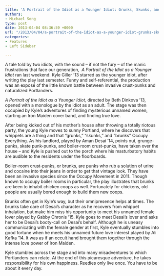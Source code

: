 ```yaml
---
title: 'A Portrait of the Idiot as a Younger Idiot: Grunks, Skunks, and Brunks'
authors:
- Michael Song
type: post
date: 2013-04-04 08:36:59 +0000
url: "/2013/04/04/a-portrait-of-the-idiot-as-a-younger-idiot-grunks-skunks-and-brunks/"
categories:
- Features
- Left Sidebar

---
```

A tale told by two idiots, with the sound – if not the fury – of the manic frustrations that face our generation,  _A Portrait of the Idiot as a Younger Idiot_ ran last weekend. Kyle Giller &#8217;13 starred as the younger idiot, after writing the play last semester. Funny and self-referential, the production was an exposé of the little known battle between invasive crust-punks and naturalized Portlanders.

_A Portrait of the Idiot as a Younger Idiot,_ directed by Beth Dinkova &#8217;13, opened with a monologue by the idiot as an adult. The stage was then occupied by Kyle&#8217;s adventures of finding mysterious unnamed women, starting an Iron Maiden cover band, and finding true love.

After being kicked out of his mother&#8217;s house after throwing a totally riotous party, the young Kyle moves to sunny Portland, where he discovers that whippets are a thing and that &#8220;grunks,&#8221; &#8220;skunks,&#8221; and &#8220;brunks&#8221; Occupy Everything. As his landlord, played by Aman Desai &#8217;14, points out, grunge-punks, skate punk-punks, and boiler-room crust-punks, have taken over the house &#8211; and Kyle is pushed out to the porch where his masturbatory habits are audible to the residents under the floorboards.

Boiler-room crust-punks, or brunks, are punks who rub a solution of urine and cocaine into their jeans in order to get that vintage look. They have been an invasive species since the Occupy Movement in 2011. Though known to occupy boiler rooms in particular, the play illustrates that brunks are keen to inhabit chicken coops as well. Fortunately for chickens, old people are usually bored enough to build them new coops.

Brunks often get in Kyle&#8217;s way, but their omnipresence helps at times. The brunks take care of Desai&#8217;s character as he recovers from whippet inhalation, but make him miss his opportunity to meet his unnamed female lover played by Gabby Chronis &#8217;15. Kyle goes to meet Desai&#8217;s lover and asks her to be Desai&#8217;s booty-call on Desai&#8217;s behalf. Although he is uneasy communicating with the female gender at first, Kyle eventually stumbles into good fortune when he meets his unnamed future love interest played by Ali Kafka &#8217;14. It was as if an occult hand brought them together through the intense love power of Iron Maiden.

Kyle stumbles across the stage and into many misadventures to which Portlanders can relate. At the end of this picaresque adventure, he takes responsibility for his own happiness. Reedies only live once. You have to be about it every day.